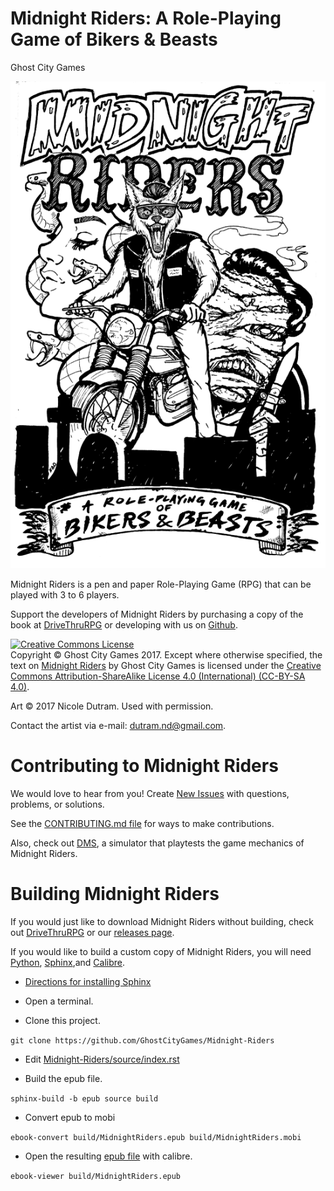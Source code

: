 # Midnight Riders: A Role-Playing Game of Bikers & Beasts

Ghost City Games

![Screenshot](https://github.com/GhostCityGames/Midnight-Riders/blob/master/source/_static/mr-cover.png?raw=true "Midnight Riders Cover")

Midnight Riders is a pen and paper Role-Playing Game (RPG) that can be played with 3 to 6 players.

Support the developers of Midnight Riders by purchasing a copy of the book at [DriveThruRPG](https://www.drivethrurpg.com/)
or developing with us on [Github](https://github.com/GhostCityGames/Midnight-Riders).

<a rel="license" href="http://creativecommons.org/licenses/by-sa/4.0/"><img alt="Creative Commons License" style="border-width:0" src="https://i.creativecommons.org/l/by-sa/4.0/88x31.png" /></a><br>Copyright © Ghost City Games 2017.  Except where otherwise specified, the text on <a href="https://github.com/GhostCityGames/Midnight-Riders">Midnight Riders</a> by Ghost City Games is licensed under the <a href="https://creativecommons.org/licenses/by-sa/4.0/">Creative Commons Attribution-ShareAlike License 4.0 (International) (CC-BY-SA 4.0)</a>.

Art © 2017 Nicole Dutram. Used with permission.

Contact the artist via e-mail: dutram.nd@gmail.com.

# Contributing to Midnight Riders

We would love to hear from you!  Create [New Issues](https://github.com/GhostCityGames/Midnight-Riders/issues/new)
with questions, problems, or solutions.

See the [CONTRIBUTING.md file](https://github.com/GhostCityGames/Midnight-Riders/blob/master/CONTRIBUTING.md)
for ways to make contributions.

Also, check out [DMS](https://github.com/GhostCityGames/dice-mechanic-sim), a simulator that playtests the game mechanics of Midnight Riders.

# Building Midnight Riders

If you would just like to download Midnight Riders without building, check out [DriveThruRPG](https://www.drivethrurpg.com/)
or our [releases page](https://github.com/GhostCityGames/Midnight-Riders/releases).

If you would like to build a custom copy of Midnight Riders, you will need [Python](https://www.python.org/),
[Sphinx](http://www.sphinx-doc.org/en/stable/),and [Calibre](https://calibre-ebook.com/).

* [Directions for installing Sphinx](http://www.sphinx-doc.org/en/stable/install.html)

* Open a terminal.

* Clone this project.

```git clone https://github.com/GhostCityGames/Midnight-Riders```

* Edit [Midnight-Riders/source/index.rst](https://github.com/GhostCityGames/Midnight-Riders/blob/master/source/index.rst)

* Build the epub file.

```sphinx-build -b epub source build```

* Convert epub to mobi

```ebook-convert build/MidnightRiders.epub build/MidnightRiders.mobi```

* Open the resulting [epub file](https://github.com/GhostCityGames/Midnight-Riders/blob/master/build/MidnightRiders.epub)
with calibre.

```ebook-viewer build/MidnightRiders.epub```

